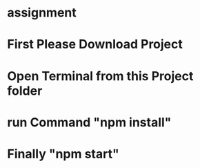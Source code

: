 # assignment
# First Please Download Project
# Open Terminal from this Project folder
# run Command "npm install"
# Finally "npm start"  
